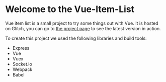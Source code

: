 Welcome to the Vue-Item-List
=========================

Vue item list is a small project to try some things out with Vue. It is hosted on Glitch, you can go to [the project page](https://vue-item-list.glitch.me/) to see the latest version in action.

To create this project we used the following libraries and build tools:
- Express
- Vue
- Vuex
- Socket.io
- Webpack
- Babel